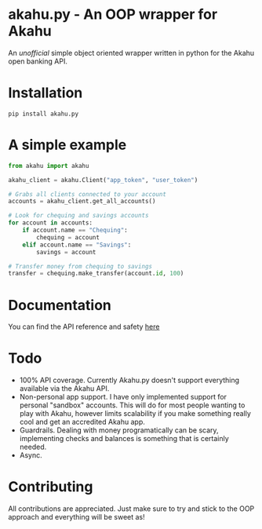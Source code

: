 # akahu.py - An OOP wrapper for Akahu

An *unofficial* simple object oriented wrapper written in python for the Akahu open banking API.

# Installation

```shell
pip install akahu.py
```

# A simple example

```python
from akahu import akahu

akahu_client = akahu.Client("app_token", "user_token")

# Grabs all clients connected to your account
accounts = akahu_client.get_all_accounts()

# Look for chequing and savings accounts
for account in accounts:
    if account.name == "Chequing":
        chequing = account
    elif account.name == "Savings":
        savings = account

# Transfer money from chequing to savings
transfer = chequing.make_transfer(account.id, 100)
```

# Documentation

You can find the API reference and safety [here](https://akahupy.readthedocs.io/en/latest/introduction.html)

# Todo

- 100% API coverage. Currently Akahu.py doesn't support everything available via the Akahu API.
- Non-personal app support. I have only implemented support for personal "sandbox" accounts. This will do for most people wanting to play with Akahu, however limits scalability if you make something really cool and get an accredited Akahu app.
- Guardrails. Dealing with money programatically can be scary, implementing checks and balances is something that is certainly needed.
- Async.

# Contributing

All contributions are appreciated. Just make sure to try and stick to the OOP approach and everything will be sweet as!
